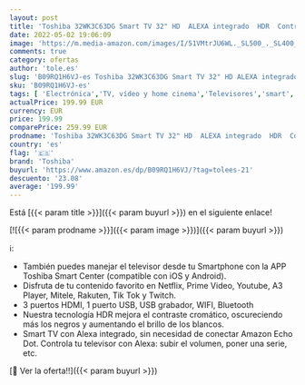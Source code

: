 ```yaml
---
layout: post
title: 'Toshiba 32WK3C63DG Smart TV 32" HD  ALEXA integrado  HDR  Control voz  SAT  Bluetooth  comp. "Hey Google". Dolby Audio  DTS.'
date: 2022-05-02 19:06:09
image: 'https://m.media-amazon.com/images/I/51VMtrJU6WL._SL500_._SL400_.jpg'
comments: true
category: ofertas
author: 'tole.es'
slug: 'B09RQ1H6VJ-es Toshiba 32WK3C63DG Smart TV 32" HD ALEXA integrado HDR...'
sku: 'B09RQ1H6VJ-es'
tags: [ 'Electrónica','TV, vídeo y home cinema','Televisores','smart','toshiba','tv','🇪🇸', ]
actualPrice: 199.99 EUR
currency: EUR
price: 199.99
comparePrice: 259.99 EUR
prodname: 'Toshiba 32WK3C63DG Smart TV 32" HD  ALEXA integrado  HDR  Control voz  SAT  Bluetooth  comp. "Hey Google". Dolby Audio  DTS.'
country: 'es'
flag: '🇪🇸'
brand: 'Toshiba'
buyurl: 'https://www.amazon.es/dp/B09RQ1H6VJ/?tag=tolees-21'
descuento: '23.08'
average: '199.99'
---
```


Está [{{< param title >}}]({{< param buyurl >}}) en el siguiente enlace!

[![{{< param prodname >}}]({{< param image >}})]({{< param buyurl >}})

ℹ️:

- También puedes manejar el televisor desde tu Smartphone con la APP Toshiba Smart Center (compatible con iOS y Android).
- Disfruta de tu contenido favorito en Netflix, Prime Video, Youtube, A3 Player, Mitele, Rakuten, Tik Tok y Twitch.
- 3 puertos HDMI, 1 puerto USB, USB grabador, WIFI, Bluetooth
- Nuestra tecnología HDR mejora el contraste cromático, oscureciendo más los negros y aumentando el brillo de los blancos.
- Smart TV con Alexa integrado, sin necesidad de conectar Amazon Echo Dot. Controla tu televisor con Alexa: subir el volumen, poner una serie, etc.

[🛒 Ver la oferta!!]({{< param buyurl >}})
